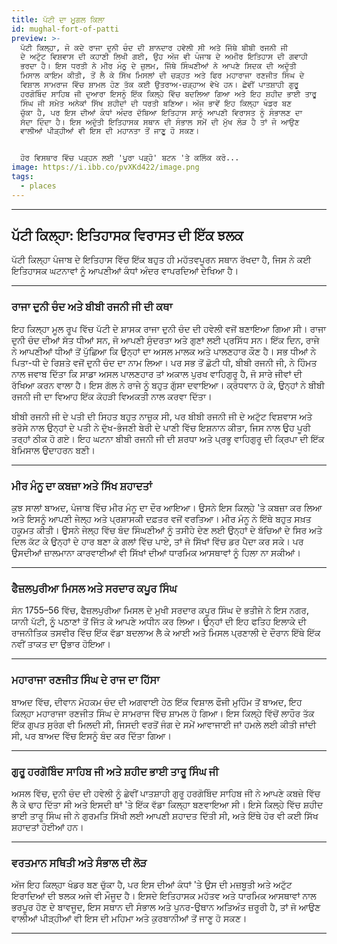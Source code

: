 ```yaml
---
title: ਪੱਟੀ ਦਾ ਮੂਗਲ ਕਿਲਾ
id: mughal-fort-of-patti
preview: >-
  ਪੱਟੀ ਕਿਲ੍ਹਾ, ਜੋ ਕਦੇ ਰਾਜਾ ਦੁਨੀ ਚੰਦ ਦੀ ਸ਼ਾਨਦਾਰ ਹਵੇਲੀ ਸੀ ਅਤੇ ਜਿੱਥੇ ਬੀਬੀ ਰਜਨੀ ਜੀ
  ਦੇ ਅਟੁੱਟ ਵਿਸ਼ਵਾਸ ਦੀ ਕਹਾਣੀ ਲਿਖੀ ਗਈ, ਉਹ ਅੱਜ ਵੀ ਪੰਜਾਬ ਦੇ ਅਮੀਰ ਇਤਿਹਾਸ ਦੀ ਗਵਾਹੀ
  ਭਰਦਾ ਹੈ। ਇਸ ਧਰਤੀ ਨੇ ਮੀਰ ਮੰਨੂ ਦੇ ਜ਼ੁਲਮ, ਜਿੱਥੇ ਸਿੰਘਣੀਆਂ ਨੇ ਆਪਣੇ ਸਿਦਕ ਦੀ ਅਦੁੱਤੀ
  ਮਿਸਾਲ ਕਾਇਮ ਕੀਤੀ, ਤੋਂ ਲੈ ਕੇ ਸਿੱਖ ਮਿਸਲਾਂ ਦੀ ਚੜ੍ਹਤ ਅਤੇ ਫਿਰ ਮਹਾਰਾਜਾ ਰਣਜੀਤ ਸਿੰਘ ਦੇ
  ਵਿਸ਼ਾਲ ਸਾਮਰਾਜ ਵਿੱਚ ਸ਼ਾਮਲ ਹੋਣ ਤੱਕ ਕਈ ਉਤਰਾਅ-ਚੜ੍ਹਾਅ ਵੇਖੇ ਹਨ। ਛੇਵੀਂ ਪਾਤਸ਼ਾਹੀ ਗੁਰੂ
  ਹਰਗੋਬਿੰਦ ਸਾਹਿਬ ਜੀ ਦੁਆਰਾ ਇਸਨੂੰ ਇੱਕ ਕਿਲ੍ਹੇ ਵਿੱਚ ਬਦਲਿਆ ਗਿਆ ਅਤੇ ਇਹ ਸ਼ਹੀਦ ਭਾਈ ਤਾਰੂ
  ਸਿੰਘ ਜੀ ਸਮੇਤ ਅਨੇਕਾਂ ਸਿੱਖ ਸ਼ਹੀਦਾਂ ਦੀ ਧਰਤੀ ਬਣਿਆ। ਅੱਜ ਭਾਵੇਂ ਇਹ ਕਿਲ੍ਹਾ ਖੰਡਰ ਬਣ
  ਚੁੱਕਾ ਹੈ, ਪਰ ਇਸ ਦੀਆਂ ਕੰਧਾਂ ਅੰਦਰ ਦੱਬਿਆ ਇਤਿਹਾਸ ਸਾਨੂੰ ਆਪਣੀ ਵਿਰਾਸਤ ਨੂੰ ਸੰਭਾਲਣ ਦਾ
  ਸੱਦਾ ਦਿੰਦਾ ਹੈ। ਇਸ ਅਦੁੱਤੀ ਇਤਿਹਾਸਕ ਸਥਾਨ ਦੀ ਸੰਭਾਲ ਸਮੇਂ ਦੀ ਮੁੱਖ ਲੋੜ ਹੈ ਤਾਂ ਜੋ ਆਉਣ
  ਵਾਲੀਆਂ ਪੀੜ੍ਹੀਆਂ ਵੀ ਇਸ ਦੀ ਮਹਾਨਤਾ ਤੋਂ ਜਾਣੂ ਹੋ ਸਕਣ।


  ਹੋਰ ਵਿਸਥਾਰ ਵਿੱਚ ਪੜ੍ਹਨ ਲਈ 'ਪੂਰਾ ਪੜ੍ਹੋ' ਬਟਨ 'ਤੇ ਕਲਿੱਕ ਕਰੋ...
image: https://i.ibb.co/pvXKd422/image.png
tags:
  - places
---
```



---

## ਪੱਟੀ ਕਿਲ੍ਹਾ: ਇਤਿਹਾਸਕ ਵਿਰਾਸਤ ਦੀ ਇੱਕ ਝਲਕ

ਪੱਟੀ ਕਿਲ੍ਹਾ ਪੰਜਾਬ ਦੇ ਇਤਿਹਾਸ ਵਿੱਚ ਇੱਕ ਬਹੁਤ ਹੀ ਮਹੱਤਵਪੂਰਨ ਸਥਾਨ ਰੱਖਦਾ ਹੈ, ਜਿਸ ਨੇ ਕਈ ਇਤਿਹਾਸਕ ਘਟਨਾਵਾਂ ਨੂੰ ਆਪਣੀਆਂ ਕੰਧਾਂ ਅੰਦਰ ਵਾਪਰਦਿਆਂ ਦੇਖਿਆ ਹੈ।

---

### ਰਾਜਾ ਦੁਨੀ ਚੰਦ ਅਤੇ ਬੀਬੀ ਰਜਨੀ ਜੀ ਦੀ ਕਥਾ

ਇਹ ਕਿਲ੍ਹਾ ਮੂਲ ਰੂਪ ਵਿੱਚ ਪੱਟੀ ਦੇ ਸ਼ਾਸਕ ਰਾਜਾ ਦੁਨੀ ਚੰਦ ਦੀ ਹਵੇਲੀ ਵਜੋਂ ਬਣਾਇਆ ਗਿਆ ਸੀ। ਰਾਜਾ ਦੁਨੀ ਚੰਦ ਦੀਆਂ ਸੱਤ ਧੀਆਂ ਸਨ, ਜੋ ਆਪਣੀ ਸੁੰਦਰਤਾ ਅਤੇ ਗੁਣਾਂ ਲਈ ਪ੍ਰਸਿੱਧ ਸਨ। ਇੱਕ ਦਿਨ, ਰਾਜੇ ਨੇ ਆਪਣੀਆਂ ਧੀਆਂ ਤੋਂ ਪੁੱਛਿਆ ਕਿ ਉਨ੍ਹਾਂ ਦਾ ਅਸਲ ਮਾਲਕ ਅਤੇ ਪਾਲਣਹਾਰ ਕੌਣ ਹੈ। ਸਭ ਧੀਆਂ ਨੇ ਪਿਤਾ-ਧੀ ਦੇ ਰਿਸ਼ਤੇ ਵਜੋਂ ਦੁਨੀ ਚੰਦ ਦਾ ਨਾਮ ਲਿਆ। ਪਰ ਸਭ ਤੋਂ ਛੋਟੀ ਧੀ, ਬੀਬੀ ਰਜਨੀ ਜੀ, ਨੇ ਹਿੰਮਤ ਨਾਲ ਜਵਾਬ ਦਿੱਤਾ ਕਿ ਸਾਡਾ ਅਸਲ ਪਾਲਣਹਾਰ ਤਾਂ ਅਕਾਲ ਪੁਰਖ ਵਾਹਿਗੁਰੂ ਹੈ, ਜੋ ਸਾਰੇ ਜੀਵਾਂ ਦੀ ਰੱਖਿਆ ਕਰਨ ਵਾਲਾ ਹੈ। ਇਸ ਗੱਲ ਨੇ ਰਾਜੇ ਨੂੰ ਬਹੁਤ ਗੁੱਸਾ ਦਵਾਇਆ। ਕ੍ਰੋਧਵਾਨ ਹੋ ਕੇ, ਉਨ੍ਹਾਂ ਨੇ ਬੀਬੀ ਰਜਨੀ ਜੀ ਦਾ ਵਿਆਹ ਇੱਕ ਕੋਹੜੀ ਵਿਅਕਤੀ ਨਾਲ ਕਰਵਾ ਦਿੱਤਾ।

ਬੀਬੀ ਰਜਨੀ ਜੀ ਦੇ ਪਤੀ ਦੀ ਸਿਹਤ ਬਹੁਤ ਨਾਜ਼ੁਕ ਸੀ, ਪਰ ਬੀਬੀ ਰਜਨੀ ਜੀ ਦੇ ਅਟੁੱਟ ਵਿਸ਼ਵਾਸ ਅਤੇ ਭਰੋਸੇ ਨਾਲ ਉਨ੍ਹਾਂ ਦੇ ਪਤੀ ਨੇ ਦੁੱਖ-ਭੰਜਣੀ ਬੇਰੀ ਦੇ ਪਾਣੀ ਵਿੱਚ ਇਸ਼ਨਾਨ ਕੀਤਾ, ਜਿਸ ਨਾਲ ਉਹ ਪੂਰੀ ਤਰ੍ਹਾਂ ਠੀਕ ਹੋ ਗਏ। ਇਹ ਘਟਨਾ ਬੀਬੀ ਰਜਨੀ ਜੀ ਦੀ ਸ਼ਰਧਾ ਅਤੇ ਪ੍ਰਭੂ ਵਾਹਿਗੁਰੂ ਦੀ ਕ੍ਰਿਪਾ ਦੀ ਇੱਕ ਬੇਮਿਸਾਲ ਉਦਾਹਰਨ ਬਣੀ।

---

### ਮੀਰ ਮੰਨੂ ਦਾ ਕਬਜ਼ਾ ਅਤੇ ਸਿੱਖ ਸ਼ਹਾਦਤਾਂ

ਕੁਝ ਸਾਲਾਂ ਬਾਅਦ, ਪੰਜਾਬ ਵਿੱਚ ਮੀਰ ਮੰਨੂ ਦਾ ਦੌਰ ਆਇਆ। ਉਸਨੇ ਇਸ ਕਿਲ੍ਹੇ 'ਤੇ ਕਬਜ਼ਾ ਕਰ ਲਿਆ ਅਤੇ ਇਸਨੂੰ ਆਪਣੀ ਜੇਲ੍ਹ ਅਤੇ ਪ੍ਰਸ਼ਾਸਕੀ ਦਫ਼ਤਰ ਵਜੋਂ ਵਰਤਿਆ। ਮੀਰ ਮੰਨੂ ਨੇ ਇੱਥੇ ਬਹੁਤ ਸਖ਼ਤ ਹਕੂਮਤ ਕੀਤੀ। ਉਸਨੇ ਜੇਲ੍ਹ ਵਿੱਚ ਬੰਦ ਸਿੰਘਣੀਆਂ ਨੂੰ ਤਸੀਹੇ ਦੇਣ ਲਈ ਉਨ੍ਹਾਂ ਦੇ ਬੱਚਿਆਂ ਦੇ ਸਿਰ ਅਤੇ ਦਿਲ ਕੱਟ ਕੇ ਉਨ੍ਹਾਂ ਦੇ ਹਾਰ ਬਣਾ ਕੇ ਗਲਾਂ ਵਿੱਚ ਪਾਏ, ਤਾਂ ਜੋ ਸਿੱਖਾਂ ਵਿੱਚ ਡਰ ਪੈਦਾ ਕਰ ਸਕੇ। ਪਰ ਉਸਦੀਆਂ ਜ਼ਾਲਮਾਨਾ ਕਾਰਵਾਈਆਂ ਵੀ ਸਿੱਖਾਂ ਦੀਆਂ ਧਾਰਮਿਕ ਆਸਥਾਵਾਂ ਨੂੰ ਹਿਲਾ ਨਾ ਸਕੀਆਂ।

---

### ਫੈਜ਼ਲਪੁਰੀਆ ਮਿਸਲ ਅਤੇ ਸਰਦਾਰ ਕਪੂਰ ਸਿੰਘ

ਸੰਨ 1755–56 ਵਿੱਚ, ਫੈਜ਼ਲਪੁਰੀਆ ਮਿਸਲ ਦੇ ਮੁਖੀ ਸਰਦਾਰ ਕਪੂਰ ਸਿੰਘ ਦੇ ਭਤੀਜੇ ਨੇ ਇਸ ਨਗਰ, ਯਾਨੀ ਪੱਟੀ, ਨੂੰ ਪਠਾਣਾਂ ਤੋਂ ਜਿੱਤ ਕੇ ਆਪਣੇ ਅਧੀਨ ਕਰ ਲਿਆ। ਉਨ੍ਹਾਂ ਦੀ ਇਹ ਫਤਿਹ ਇਲਾਕੇ ਦੀ ਰਾਜਨੀਤਿਕ ਤਸਵੀਰ ਵਿੱਚ ਇੱਕ ਵੱਡਾ ਬਦਲਾਅ ਲੈ ਕੇ ਆਈ ਅਤੇ ਮਿਸਲ ਪ੍ਰਣਾਲੀ ਦੇ ਦੌਰਾਨ ਇੱਥੇ ਇੱਕ ਨਵੀਂ ਤਾਕਤ ਦਾ ਉਭਾਰ ਹੋਇਆ।

---

### ਮਹਾਰਾਜਾ ਰਣਜੀਤ ਸਿੰਘ ਦੇ ਰਾਜ ਦਾ ਹਿੱਸਾ

ਬਾਅਦ ਵਿੱਚ, ਦੀਵਾਨ ਮੋਹਕਮ ਚੰਦ ਦੀ ਅਗਵਾਈ ਹੇਠ ਇੱਕ ਵਿਸ਼ਾਲ ਫੌਜੀ ਮੁਹਿੰਮ ਤੋਂ ਬਾਅਦ, ਇਹ ਕਿਲ੍ਹਾ ਮਹਾਰਾਜਾ ਰਣਜੀਤ ਸਿੰਘ ਦੇ ਸਾਮਰਾਜ ਵਿੱਚ ਸ਼ਾਮਲ ਹੋ ਗਿਆ। ਇਸ ਕਿਲ੍ਹੇ ਵਿੱਚੋਂ ਲਾਹੌਰ ਤੱਕ ਇੱਕ ਗੁਪਤ ਸੁਰੰਗ ਵੀ ਮਿਲਦੀ ਸੀ, ਜਿਸਦੀ ਵਰਤੋਂ ਜੰਗ ਦੇ ਸਮੇਂ ਆਵਾਜਾਈ ਜਾਂ ਹਮਲੇ ਲਈ ਕੀਤੀ ਜਾਂਦੀ ਸੀ, ਪਰ ਬਾਅਦ ਵਿੱਚ ਇਸਨੂੰ ਬੰਦ ਕਰ ਦਿੱਤਾ ਗਿਆ।

---

### ਗੁਰੂ ਹਰਗੋਬਿੰਦ ਸਾਹਿਬ ਜੀ ਅਤੇ ਸ਼ਹੀਦ ਭਾਈ ਤਾਰੂ ਸਿੰਘ ਜੀ

ਅਸਲ ਵਿੱਚ, ਦੁਨੀ ਚੰਦ ਦੀ ਹਵੇਲੀ ਨੂੰ ਛੇਵੀਂ ਪਾਤਸ਼ਾਹੀ ਗੁਰੂ ਹਰਗੋਬਿੰਦ ਸਾਹਿਬ ਜੀ ਨੇ ਆਪਣੇ ਕਬਜ਼ੇ ਵਿੱਚ ਲੈ ਕੇ ਢਾਹ ਦਿੱਤਾ ਸੀ ਅਤੇ ਇਸਦੀ ਥਾਂ 'ਤੇ ਇੱਕ ਵੱਡਾ ਕਿਲ੍ਹਾ ਬਣਵਾਇਆ ਸੀ। ਇਸੇ ਕਿਲ੍ਹੇ ਵਿੱਚ ਸ਼ਹੀਦ ਭਾਈ ਤਾਰੂ ਸਿੰਘ ਜੀ ਨੇ ਗੁਰਮਤਿ ਸਿੱਖੀ ਲਈ ਆਪਣੀ ਸ਼ਹਾਦਤ ਦਿੱਤੀ ਸੀ, ਅਤੇ ਇੱਥੇ ਹੋਰ ਵੀ ਕਈ ਸਿੱਖ ਸ਼ਹਾਦਤਾਂ ਹੋਈਆਂ ਹਨ।

---

### ਵਰਤਮਾਨ ਸਥਿਤੀ ਅਤੇ ਸੰਭਾਲ ਦੀ ਲੋੜ

ਅੱਜ ਇਹ ਕਿਲ੍ਹਾ ਖੰਡਰ ਬਣ ਚੁੱਕਾ ਹੈ, ਪਰ ਇਸ ਦੀਆਂ ਕੰਧਾਂ 'ਤੇ ਉਸ ਦੀ ਮਜ਼ਬੂਤੀ ਅਤੇ ਅਟੁੱਟ ਇਰਾਦਿਆਂ ਦੀ ਝਲਕ ਅਜੇ ਵੀ ਮੌਜੂਦ ਹੈ। ਇਸਦੇ ਇਤਿਹਾਸਕ ਮਹੱਤਵ ਅਤੇ ਧਾਰਮਿਕ ਆਸਥਾਵਾਂ ਨਾਲ ਭਰਪੂਰ ਹੋਣ ਦੇ ਬਾਵਜੂਦ, ਇਸ ਸਥਾਨ ਦੀ ਸੰਭਾਲ ਅਤੇ ਪੁਨਰ-ਉਥਾਨ ਅਤਿਅੰਤ ਜ਼ਰੂਰੀ ਹੈ, ਤਾਂ ਜੋ ਆਉਣ ਵਾਲੀਆਂ ਪੀੜ੍ਹੀਆਂ ਵੀ ਇਸ ਦੀ ਮਹਿਮਾ ਅਤੇ ਕੁਰਬਾਨੀਆਂ ਤੋਂ ਜਾਣੂ ਹੋ ਸਕਣ।

---
